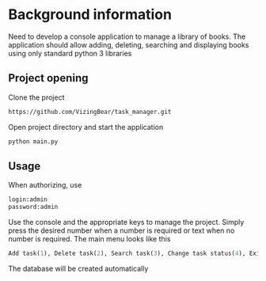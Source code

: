 # Background information

Need to develop a console application to manage a library of books. The application should allow adding, deleting, searching and displaying books using only standard python 3 libraries

## Project opening

Clone the project

```bash
https://github.com/VizingBear/task_manager.git
```

Open project directory and start the application
```bash
python main.py
```

## Usage
When authorizing, use 
```python
login:admin
password:admin
```
Use the console and the appropriate keys to manage the project. Simply press the desired number when a number is required or text when no number is required. The main menu looks like this
```python
Add task(1), Delete task(2), Search task(3), Change task status(4), Exit(0)
```
The database will be created automatically
